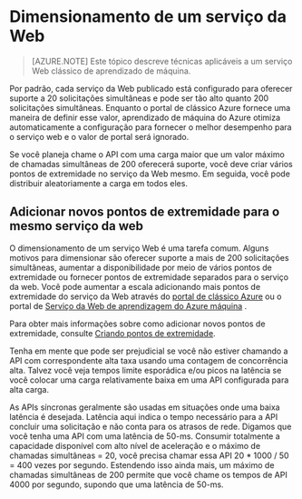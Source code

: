 <properties
   pageTitle="Dimensionamento de serviço web | Microsoft Azure"
   description="Aprenda a escala de um serviço web por aumentando a concorrência e pontos de extremidade de novo."
   services="machine-learning"
   documentationCenter=""
   authors="neerajkh"
   manager="srikants"
   editor="cgronlun"
   keywords="Azure aprendizado de máquina, serviços web, operationalization, dimensionamento, ponto de extremidade, concorrência"
   />
<tags
   ms.service="machine-learning"
   ms.devlang="NA"
   ms.workload="data-services"
   ms.tgt_pltfrm="na"
   ms.topic="article"
   ms.date="10/05/2016"
   ms.author="neerajkh"/>

# <a name="scaling-a-web-service"></a>Dimensionamento de um serviço da Web

>[AZURE.NOTE] Este tópico descreve técnicas aplicáveis a um serviço Web clássico de aprendizado de máquina. 

Por padrão, cada serviço da Web publicado está configurado para oferecer suporte a 20 solicitações simultâneas e pode ser tão alto quanto 200 solicitações simultâneas. Enquanto o portal de clássico Azure fornece uma maneira de definir esse valor, aprendizado de máquina do Azure otimiza automaticamente a configuração para fornecer o melhor desempenho para o serviço web e o valor de portal será ignorado. 

Se você planeja chame o API com uma carga maior que um valor máximo de chamadas simultâneas de 200 oferecerá suporte, você deve criar vários pontos de extremidade no serviço da Web mesmo. Em seguida, você pode distribuir aleatoriamente a carga em todos eles.

## <a name="add-new-endpoints-for-same-web-service"></a>Adicionar novos pontos de extremidade para o mesmo serviço da web

O dimensionamento de um serviço Web é uma tarefa comum. Alguns motivos para dimensionar são oferecer suporte a mais de 200 solicitações simultâneas, aumentar a disponibilidade por meio de vários pontos de extremidade ou fornecer pontos de extremidade separados para o serviço da web. Você pode aumentar a escala adicionando mais pontos de extremidade do serviço da Web através do [portal de clássico Azure](https://manage.windowsazure.com/) ou o portal de [Serviço da Web de aprendizagem do Azure máquina](https://services.azureml.net/) .

Para obter mais informações sobre como adicionar novos pontos de extremidade, consulte [Criando pontos de extremidade](machine-learning-create-endpoint.md).

Tenha em mente que pode ser prejudicial se você não estiver chamando a API com correspondente alta taxa usando uma contagem de concorrência alta. Talvez você veja tempos limite esporádica e/ou picos na latência se você colocar uma carga relativamente baixa em uma API configurada para alta carga.

As APIs síncronas geralmente são usadas em situações onde uma baixa latência é desejada. Latência aqui indica o tempo necessário para a API concluir uma solicitação e não conta para os atrasos de rede. Digamos que você tenha uma API com uma latência de 50-ms. Consumir totalmente a capacidade disponível com alto nível de aceleração e o máximo de chamadas simultâneas = 20, você precisa chamar essa API 20 * 1000 / 50 = 400 vezes por segundo. Estendendo isso ainda mais, um máximo de chamadas simultâneas de 200 permite que você chame os tempos de API 4000 por segundo, supondo que uma latência de 50-ms.

<!--Image references-->
[1]: ./media/machine-learning-scaling-webservice/machlearn-1.png
[2]: ./media/machine-learning-scaling-webservice/machlearn-2.png
